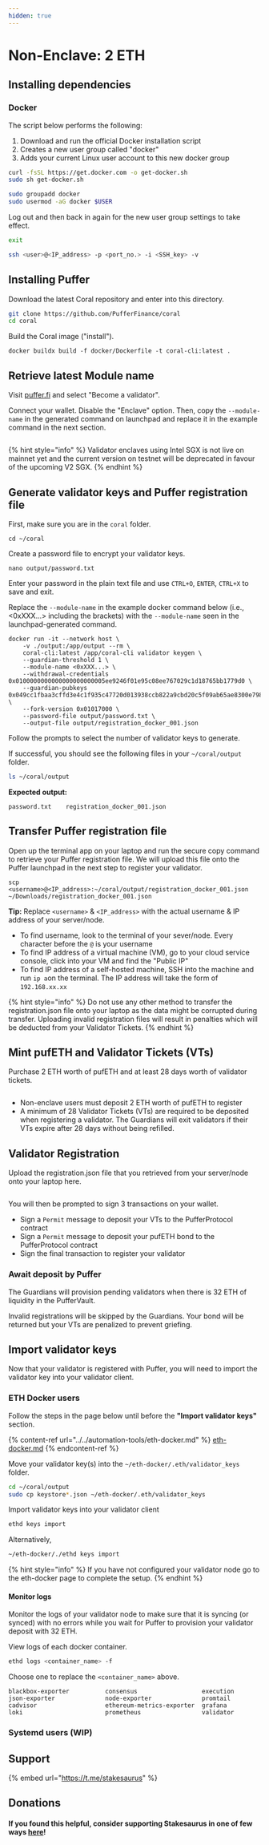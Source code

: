 ```yaml
---
hidden: true
---
```


# Non-Enclave: 2 ETH

## Installing dependencies

### Docker

The script below performs the following:

1. Download and run the official Docker installation script
2. Creates a new user group called "docker"
3. Adds your current Linux user account to this new docker group

```sh
curl -fsSL https://get.docker.com -o get-docker.sh
sudo sh get-docker.sh

sudo groupadd docker
sudo usermod -aG docker $USER
```

Log out and then back in again for the new user group settings to take effect.

```sh
exit
```

```sh
ssh <user>@<IP_address> -p <port_no.> -i <SSH_key> -v
```

## Installing Puffer

Download the latest Coral repository and enter into this directory.

```sh
git clone https://github.com/PufferFinance/coral
cd coral
```

Build the Coral image ("install").

```
docker buildx build -f docker/Dockerfile -t coral-cli:latest .
```

## Retrieve latest Module name

Visit [puffer.fi](https://www.puffer.fi/) and select "Become a validator".

Connect your wallet. Disable the "Enclave" option. Then, copy the `--module-name` in the generated command on launchpad and replace it in the example command in the next section.

<figure><img src="../../.gitbook/assets/Screenshot 2024-08-28 at 11.53.24 PM (1).png" alt=""><figcaption></figcaption></figure>

{% hint style="info" %}
Validator enclaves using Intel SGX is not live on mainnet yet and the current version on testnet will be deprecated in favour of the upcoming V2 SGX.
{% endhint %}

## Generate validator keys and Puffer registration file

First, make sure you are in the `coral` folder.

```
cd ~/coral
```

Create a password file to encrypt your validator keys.

```
nano output/password.txt
```

Enter your password in the plain text file and use `CTRL+O`, `ENTER`, `CTRL+X` to save and exit.

Replace the `--module-name` in the example docker command below (i.e., <0xXXX...>  including the brackets) with the `--module-name` seen in the launchpad-generated command.

```
docker run -it --network host \
    -v ./output:/app/output --rm \
    coral-cli:latest /app/coral-cli validator keygen \
    --guardian-threshold 1 \
    --module-name <0xXXX...> \
    --withdrawal-credentials 0x0100000000000000000000005ee9246f01e95c08ee767029c1d18765bb1779d0 \
    --guardian-pubkeys 0x049cc1fbaa3cffd3e4c1f935c47720d013938ccb822a9cbd20c5f09ab65ae8300e7986b6ce75e916d3b59599ece72134adf2972d06a76a8ba5f3747d356117c342 \
    --fork-version 0x01017000 \
    --password-file output/password.txt \
    --output-file output/registration_docker_001.json
```

Follow the prompts to select the number of validator keys to generate.

If successful, you should see the following files in your `~/coral/output` folder.

```sh
ls ~/coral/output
```

**Expected output:**

```
password.txt    registration_docker_001.json
```

## Transfer Puffer registration file

Open up the terminal app on your laptop and run the secure copy command to retrieve your Puffer registration file. We will upload this file onto the Puffer launchpad in the next step to register your validator.

```
scp <username>@<IP_address>:~/coral/output/registration_docker_001.json ~/Downloads/registration_docker_001.json
```

**Tip:** Replace `<username>` & `<IP_address>` with the actual username & IP address of your server/node.

* To find username, look to the terminal of your sever/node. Every character before the `@` is your username
* To find IP address of a virtual machine (VM), go to your cloud service console, click into your VM and find the "Public IP"&#x20;
* To find IP address of a self-hosted machine, SSH into the machine and run `ip a`on the terminal. The IP address will take the form of `192.168.xx.xx`

{% hint style="info" %}
Do not use any other method to transfer the registration.json file onto your laptop as the data might be corrupted during transfer. Uploading invalid registration files will result in penalties which will be deducted from your Validator Tickets.
{% endhint %}

## Mint pufETH and Validator Tickets (VTs)

Purchase 2 ETH worth of pufETH and at least 28 days worth of validator tickets.

<figure><img src="../../.gitbook/assets/image (1).png" alt=""><figcaption></figcaption></figure>

* Non-enclave users must deposit 2 ETH worth of pufETH to register
* A minimum of 28 Validator Tickets (VTs) are required to be deposited when registering a validator. The Guardians will exit validators if their VTs expire after 28 days without being refilled.

## Validator Registration

Upload the registration.json file that you retrieved from your server/node onto your laptop here.&#x20;

<figure><img src="../../.gitbook/assets/image (2).png" alt=""><figcaption></figcaption></figure>

You will then be prompted to sign 3 transactions on your wallet.

* Sign a `Permit` message to deposit your VTs to the PufferProtocol contract
* Sign a `Permit` message to deposit your pufETH bond to the PufferProtocol contract
* Sign the final transaction to register your validator

### Await deposit by Puffer

The Guardians will provision pending validators when there is 32 ETH of liquidity in the PufferVault.

Invalid registrations will be skipped by the Guardians. Your bond will be returned but your VTs are penalized to prevent griefing.

## Import validator keys

Now that your validator is registered with Puffer, you will need to import the validator key into your validator client.

### ETH Docker users

Follow the steps in the page below until before the **"Import validator keys"** section.&#x20;

{% content-ref url="../../automation-tools/eth-docker.md" %}
[eth-docker.md](../../automation-tools/eth-docker.md)
{% endcontent-ref %}

Move your validator key(s) into the `~/eth-docker/.eth/validator_keys` folder.

```sh
cd ~/coral/output
sudo cp keystore*.json ~/eth-docker/.eth/validator_keys
```

Import validator keys into your validator client

```sh
ethd keys import
```

Alternatively,

```sh
~/eth-docker/./ethd keys import
```

{% hint style="info" %}
If you have not configured your validator node go to the eth-docker page to complete the setup.
{% endhint %}

#### Monitor logs

Monitor the logs of your validator node to make sure that it is syncing (or synced) with no errors while you wait for Puffer to provision your validator deposit with 32 ETH.

View logs of each docker container.

```sh
ethd logs <container_name> -f
```

Choose one to replace the `<container_name>` above.

```
blackbox-exporter          consensus                  execution                  json-exporter              node-exporter              promtail
cadvisor                   ethereum-metrics-exporter  grafana                    loki                       prometheus                 validator
```

### Systemd users (WIP)

## Support

{% embed url="https://t.me/stakesaurus" %}

## Donations

#### If you found this helpful, consider supporting Stakesaurus in one of few ways [here](https://dvt-homestaker.stakesaurus.com/#if-you-found-this-helpful-consider-supporting-stakesaurus-in-one-of-two-ways-below)!
